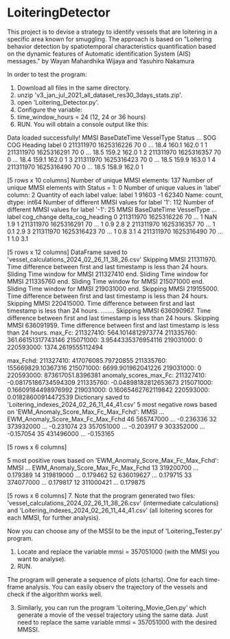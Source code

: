 # LoiteringDetector
This project is to devise a strategy to identify vessels that are loitering in a specific area known for smuggling. The approach is based on "Loitering behavior detection by spatiotemporal characteristics quantification based on the dynamic features of Automatic identification System (AIS) messages." by Wayan Mahardhika Wijaya and Yasuhiro Nakamura

In order to test the program:
1. Download all files in the same directory.
2. unzip 'v3_jan_jul_2021_all_dataset_res30_3days_stats.zip'.
3. open 'Loitering_Detector.py'.
4. Configure the variable:
5. time_window_hours = 24 (12, 24 or 36 hours)
6. RUN. You will obtain a console output like this:
   
Data loaded successfully!
        MMSI  BaseDateTime  VesselType  Status  ...   SOG    COG  Heading  label
0  211311970    1625316226          70       0  ...  18.4  160.1    162.0      1
1  211311970    1625316291          70       0  ...  18.5  159.2    162.0      1
2  211311970    1625316357          70       0  ...  18.4  159.1    162.0      1
3  211311970    1625316423          70       0  ...  18.5  159.9    163.0      1
4  211311970    1625316490          70       0  ...  18.5  158.9    162.0      1

[5 rows x 10 columns]
Number of unique MMSI elements: 137
Number of unique MMSI elements with Status = 1: 0
Number of unique values in 'label' column: 2
Quantity of each label value:
label
 1    91603
-1    62340
Name: count, dtype: int64
Number of different MMSI values for label '1': 112
Number of different MMSI values for label '-1': 25
        MMSI  BaseDateTime  VesselType  ...  label  cog_change  delta_cog_heading
0  211311970    1625316226          70  ...      1         NaN                1.9
1  211311970    1625316291          70  ...      1         0.9                2.8
2  211311970    1625316357          70  ...      1         0.1                2.9
3  211311970    1625316423          70  ...      1         0.8                3.1
4  211311970    1625316490          70  ...      1         1.0                3.1

[5 rows x 12 columns]
DataFrame saved to 'vessel_calculations_2024_02_26_11_38_26.csv'
Skipping MMSI 211311970. Time difference between first and last timestamp is less than 24 hours.
Sliding Time window for MMSI 211327410 end.
Sliding Time window for MMSI 211335760 end.
Sliding Time window for MMSI 215071000 end.
Sliding Time window for MMSI 219031000 end.
Skipping MMSI 219155000. Time difference between first and last timestamp is less than 24 hours.
Skipping MMSI 220415000. Time difference between first and last timestamp is less than 24 hours.
........
Skipping MMSI 636090967. Time difference between first and last timestamp is less than 24 hours.
Skipping MMSI 636091959. Time difference between first and last timestamp is less than 24 hours.
max_Fc:
211327410: 564.1014812973774
211335760: 361.66151317743146
215071000: 3.9544335376954116
219031000: 0
220593000: 1374.2619555112494

max_Fchd:
211327410: 417076085.79720855
211335760: 155669829.10367316
215071000: 6699.901962041226
219031000: 0
220593000: 873617051.8396381
anomaly_scores_max_Fc:
211327410: -0.08175186734594309
211335760: -0.04898182812653673
215071000: 0.16609184498976992
219031000: 0.16065462762119842
220593000: 0.01828600914472539
Dictionary saved to 'Loitering_indexes_2024_02_26_11_44_41.csv'
5 most negative rows based on 'EWM_Anomaly_Score_Max_Fc_Max_Fchd':
         MMSI  ...  EWM_Anomaly_Score_Max_Fc_Max_Fchd
46  565747000  ...                          -0.236336
32  373932000  ...                          -0.231074
23  357051000  ...                          -0.203917
9   303352000  ...                          -0.157054
35  431496000  ...                          -0.153165

[5 rows x 6 columns]

5 most positive rows based on 'EWM_Anomaly_Score_Max_Fc_Max_Fchd':
         MMSI  ...  EWM_Anomaly_Score_Max_Fc_Max_Fchd
13  319200700  ...                           0.179389
14  319819000  ...                           0.179462
52  636019627  ...                           0.179715
33  374077000  ...                           0.179817
12  311000421  ...                           0.179875

[5 rows x 6 columns]
7. Note that the program generated two files: 'vessel_calculations_2024_02_26_11_38_26.csv' (intermediate calculations) and 'Loitering_indexes_2024_02_26_11_44_41.csv' (all loitering scores for each MMSI, for further analysis).

Now you can choose any of the MSSI to be the input of 'Loitering_Tester.py' program.

1. Locate and replace the variable mmsi = 357051000 (with the MMSI you want to analyse).
2.  RUN.

The program will generate a sequence of plots (charts). One for each time-frame analysis. You can easily observ the trajectory of the vessels and check if the algorithm works well.

3. Similarly, you can run the program 'Loitering_Movie_Gen.py' which generate a movie of the vessel trajectory using the same data.
   Just need to replace the same variable  mmsi = 357051000 with the desired MMSSI.

   
